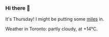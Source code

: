 ### Hi there :wave:

It's Thursday! I might be putting some [miles](https://www.strava.com/athletes/889963) in.

Weather in Toronto: partly cloudy, at +14°C.
